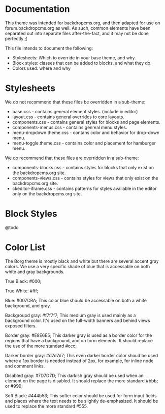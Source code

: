 Documentation
===============================================================================

This theme was intended for backdropcms.org, and then adapted for use on
forum.backdropcms.org as well. As such, common elements have been separated
out into separate files after-the-fact, and it may not be done perfectly ;)

This file intends to document the following:
* Stylesheets: Which to override in your base theme, and why.
* Block styles: classes that can be added to blocks, and what they do.
* Colors used: where and why


Stylesheets
===============================================================================

We do not recommend that these files be overridden in a sub-theme:

* base.css - contains general element styles. (include in editor)
* layout.css - contains general overrides to core layouts.
* components.css - contains general styles for blocks and page elements.
* components-menus.css - contains genreal menu styles.
* menu-dropdown.theme.css - contans color and behavior for drop-down menu.
* menu-toggle.theme.css - contains color and placement for hamburger menu.

We do recommend that these files are overridden in a sub-theme:

* components-blocks.css - contains styles for blocks that only exist on the
    backdropcms.org site.
* components-views.css - contains styles for views that only exist on the
    backdropcms.org site.
* ckeditor-iframe.css - contains patterns for styles available in the editor
    only on the backdropcms.org site.


Block Styles
===============================================================================

@todo


Color List
===============================================================================

The Borg theme is mostly black and white but there are several accent gray
colors. We use a very specific shade of blue that is accessable on both white
and gray backgrounds.

True Black: #000;

True White: #fff;

Blue: #007CBA;
  This color blue should be accessable on both a white background, and gray.

Backgroupd gray: #f7f7f7;
  This medium gray is used mainly as a background color. It's used on the
  full-width banners and behind views exposed filters.

Border gray: #E8E6E5;
  This darker gray is used as a border color for the regions that have a
  background, and on form elements. It should replace the use of the more
  standard #ccc;

Darker border gray: #d7d7d7;
  This even darker border color shoud be used where a 1px border is needed
  instead of 2px, for example, for inline node and comment links.

Disabled gray: #7D7D7D;
  This darkish gray should be used when an element on the page is disabled. It
  should replace the more standard #bbb; or #999;

Soft Black: #444b53;
  This softer color should be used for form input fields and places where the
  text needs to be slightly de-emphasized. It should be used to replace the more
  standard #555.

